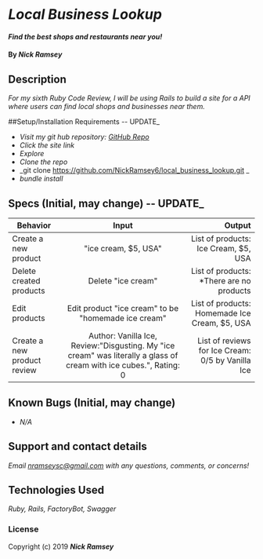 # _Local Business Lookup_

#### _Find the best shops and restaurants near you!_

#### By _**Nick Ramsey**_

## Description

_For my sixth Ruby Code Review, I will be using Rails to build a site for a API where users can find local shops and businesses near them._

##Setup/Installation Requirements -- UPDATE_

* _Visit my git hub repository: <a href="https://github.com/NickRamsey6/local_business_lookup.git">GitHub Repo</a>_
* _Click the site link_
* _Explore_
* _Clone the repo_
* _git clone https://github.com/NickRamsey6/local_business_lookup.git _
* _bundle install_


## Specs (Initial, may change) -- UPDATE_

| Behavior | Input | Output |
| ------------- |:-------------:| -----:|
| Create a new product | "ice cream, $5, USA" | List of products: Ice Cream, $5, USA |
| Delete created products | Delete "ice cream" | List of products: *There are no products |
| Edit products | Edit product "ice cream" to be "homemade ice cream" | List of products: Homemade Ice Cream, $5, USA |
| Create a new product review | Author: Vanilla Ice, Review:"Disgusting. My "ice cream" was literally a glass of cream with ice cubes.", Rating: 0 | List of reviews for Ice Cream: 0/5 by Vanilla Ice |



## Known Bugs (Initial, may change)

* _N/A_

## Support and contact details

_Email nramseysc@gmail.com with any questions, comments, or concerns!_

## Technologies Used

_Ruby, Rails, FactoryBot, Swagger_

### License

Copyright (c) 2019 **_Nick Ramsey_**
